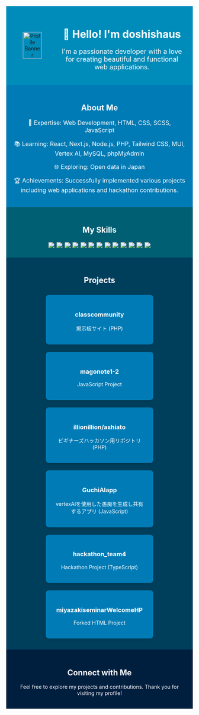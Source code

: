 <div align="center" style="background-color:#008CBA; padding:20px; display:flex; align-items:center; justify-content:center;">
  <img src="images/banner.png" alt="Profile Banner" style="width:50%; margin-right:20px;" />
  <div>
    <h1 style="color:white;">👋 Hello! I'm doshishaus</h1>
    <p style="color:white; font-size:18px;">I'm a passionate developer with a love for creating beautiful and functional web applications.</p>
  </div>
</div>

<div align="center" style="background-color:#007bb5; padding:20px;">
  <h2 style="color:white;">About Me</h2>
  <p style="color:white; font-size:16px;">🌟 Expertise: Web Development, HTML, CSS, SCSS, JavaScript</p>
  <p style="color:white; font-size:16px;">📚 Learning: React, Next.js, Node.js, PHP, Tailwind CSS, MUI, Vertex AI, MySQL, phpMyAdmin</p>
  <p style="color:white; font-size:16px;">🌐 Exploring: Open data in Japan</p>
  <p style="color:white; font-size:16px;">🏆 Achievements: Successfully implemented various projects including web applications and hackathon contributions.</p>
</div>

<div align="center" style="background-color:#005f73; padding:20px;">
  <h2 style="color:white;">My Skills</h2>
  <div style="font-size:20px;">
    <img src="https://img.shields.io/badge/-HTML-ffffff?style=flat&logo=html5" />
    <img src="https://img.shields.io/badge/-CSS-ffffff?style=flat&logo=css3" />
    <img src="https://img.shields.io/badge/-SCSS-ffffff?style=flat&logo=sass" />
    <img src="https://img.shields.io/badge/-JavaScript-ffffff?style=flat&logo=javascript" />
    <img src="https://img.shields.io/badge/-React-ffffff?style=flat&logo=react" />
    <img src="https://img.shields.io/badge/-Next.js-ffffff?style=flat&logo=next.js" />
    <img src="https://img.shields.io/badge/-Node.js-ffffff?style=flat&logo=node.js" />
    <img src="https://img.shields.io/badge/-PHP-ffffff?style=flat&logo=php" />
    <img src="https://img.shields.io/badge/-Tailwind%20CSS-ffffff?style=flat&logo=tailwind-css" />
    <img src="https://img.shields.io/badge/-MUI-ffffff?style=flat&logo=material-ui" />
    <img src="https://img.shields.io/badge/-Vertex%20AI-ffffff?style=flat&logo=google-cloud" />
    <img src="https://img.shields.io/badge/-MySQL-ffffff?style=flat&logo=mysql" />
    <img src="https://img.shields.io/badge/-phpMyAdmin-ffffff?style=flat&logo=phpmyadmin" />
  </div>
</div>

<div align="center" style="background-color:#003f5c; padding:20px;">
  <h2 style="color:white;">Projects</h2>
  <div style="display: flex; justify-content: center; flex-wrap: wrap;">
    <div style="background-color:#007bb5; margin:10px; padding:20px; border-radius:8px; width:250px; box-shadow: 0 4px 8px rgba(0, 0, 0, 0.1);">
      <a href="https://github.com/doshishaus/classcommunity" style="color:white; text-decoration:none;"><h3>classcommunity</h3></a>
      <p style="color:white;">掲示板サイト (PHP)</p>
    </div>
    <div style="background-color:#007bb5; margin:10px; padding:20px; border-radius:8px; width:250px; box-shadow: 0 4px 8px rgba(0, 0, 0, 0.1);">
      <a href="https://github.com/doshishaus/magonote1-2" style="color:white; text-decoration:none;"><h3>magonote1-2</h3></a>
      <p style="color:white;">JavaScript Project</p>
    </div>
    <div style="background-color:#007bb5; margin:10px; padding:20px; border-radius:8px; width:250px; box-shadow: 0 4px 8px rgba(0, 0, 0, 0.1);">
      <a href="https://github.com/illionillion/ashiato" style="color:white; text-decoration:none;"><h3>illionillion/ashiato</h3></a>
      <p style="color:white;">ビギナーズハッカソン用リポジトリ (PHP)</p>
    </div>
    <div style="background-color:#007bb5; margin:10px; padding:20px; border-radius:8px; width:250px; box-shadow: 0 4px 8px rgba(0, 0, 0, 0.1);">
      <a href="https://github.com/doshishaus/GuchiAIapp" style="color:white; text-decoration:none;"><h3>GuchiAIapp</h3></a>
      <p style="color:white;">vertexAIを使用した愚痴を生成し共有するアプリ (JavaScript)</p>
    </div>
    <div style="background-color:#007bb5; margin:10px; padding:20px; border-radius:8px; width:250px; box-shadow: 0 4px 8px rgba(0, 0, 0, 0.1);">
      <a href="https://github.com/doshishaus/hackathon_team4" style="color:white; text-decoration:none;"><h3>hackathon_team4</h3></a>
      <p style="color:white;">Hackathon Project (TypeScript)</p>
    </div>
    <div style="background-color:#007bb5; margin:10px; padding:20px; border-radius:8px; width:250px; box-shadow: 0 4px 8px rgba(0, 0, 0, 0.1);">
      <a href="https://github.com/doshishaus/miyazakiseminarWelcomeHP" style="color:white; text-decoration:none;"><h3>miyazakiseminarWelcomeHP</h3></a>
      <p style="color:white;">Forked HTML Project</p>
    </div>
  </div>
</div>

<div align="center" style="background-color:#001f3f; padding:20px;">
  <h2 style="color:white;">Connect with Me</h2>
  <p style="color:white;">Feel free to explore my projects and contributions. Thank you for visiting my profile!</p>
</div>
